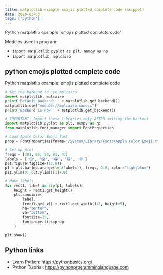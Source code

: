 ```yaml
---
title: matplotlib example emojis plotted complete code (snippet)
date: 2020-03-03
tags: ["python"]
---
```

Python matplotlib example 'emojis plotted complete code'


Modules used in program: 
* `import matplotlib.pyplot as plt, numpy as np`
* `import matplotlib, mplcairo`

## python emojis plotted complete code

Python matplotlib example: emojis plotted complete code

```python
# Set the backend to use mplcairo 
import matplotlib, mplcairo
print('Default backend: ' + matplotlib.get_backend()) 
matplotlib.use("module://mplcairo.macosx")
print('Backend is now ' + matplotlib.get_backend())

# IMPORTANT: Import these libraries only AFTER setting the backend
import matplotlib.pyplot as plt, numpy as np
from matplotlib.font_manager import FontProperties

# Load Apple Color Emoji font 
prop = FontProperties(fname='/System/Library/Fonts/Apple Color Emoji.ttc')

# Set up plot
freqs = [301, 96, 53, 81, 42]
labels = ['😊', '😱', '😂', '😄', '😛']
plt.figure(figsize=(12,8))
p1 = plt.bar(np.arange(len(labels)), freqs, 0.8, color="lightblue")
plt.ylim(0, plt.ylim()[1]+30)

# Make labels
for rect1, label in zip(p1, labels):
    height = rect1.get_height()
    plt.annotate(
        label,
        (rect1.get_x() + rect1.get_width()/2, height+5),
        ha="center",
        va="bottom",
        fontsize=30,
        fontproperties=prop
    )

plt.show()

```

## Python links

- Learn Python: https://pythonbasics.org/
- Python Tutorial: https://pythonprogramminglanguage.com
